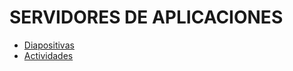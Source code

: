 # SERVIDORES DE APLICACIONES

- [Diapositivas](http://jamj2000.github.io/despliegueaplicacionesweb/3/diapositivas)
- [Actividades](https://github.com/jamj2000/DAW2-DAW-Apuntes/blob/master/3.actividades.md)



